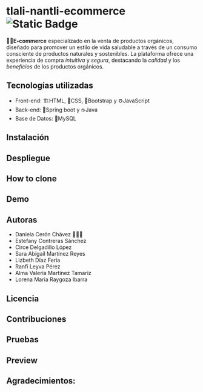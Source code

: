 # tlali-nantli-ecommerce ![Static Badge](https://img.shields.io/badge/status-In%20_progress-yellow?style=flat-square&labelColor=%2385929e&color=%23f4d03f)
🛒🌿**E-commerce** especializado en la venta de productos orgánicos, diseñado para promover un estilo de vida saludable a través de un consumo consciente de productos naturales y sostenibles. La plataforma ofrece una experiencia de compra *intuitiva* y *segura*, destacando la *calidad* y los *beneficios* de los productos orgánicos.
 ## Tecnologías utilizadas
* Front-end: 🏗️HTML, 🎨CSS, 🚀Bootstrap y ⚙️JavaScript 
* Back-end: 🌱Spring boot y ☕Java
* Base de Datos: 🐬MySQL
 ## Instalación
 ## Despliegue
 ## How to clone
 ## Demo
 ## Autoras
 * Daniela Cerón Chávez 🧜🏽‍♀️
 * Estefany Contreras Sánchez
 * Circe Delgadillo López
 * Sara Abigail Martínez Reyes
 * Lizbeth Díaz Feria
 * Ranfi Leyva Pérez
 * Alma Valeria Martínez Tamariz
 * Lorena Maria Raygoza Ibarra
 ## Licencia
 ## Contribuciones
 ## Pruebas
 ## Preview
 ## Agradecimientos: 

